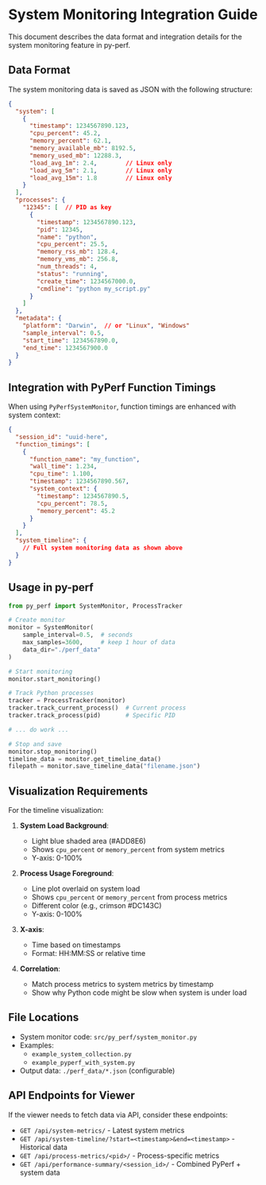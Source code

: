 # System Monitoring Integration Guide

This document describes the data format and integration details for the system monitoring feature in py-perf.

## Data Format

The system monitoring data is saved as JSON with the following structure:

```json
{
  "system": [
    {
      "timestamp": 1234567890.123,
      "cpu_percent": 45.2,
      "memory_percent": 62.1,
      "memory_available_mb": 8192.5,
      "memory_used_mb": 12288.3,
      "load_avg_1m": 2.4,        // Linux only
      "load_avg_5m": 2.1,        // Linux only
      "load_avg_15m": 1.8        // Linux only
    }
  ],
  "processes": {
    "12345": [  // PID as key
      {
        "timestamp": 1234567890.123,
        "pid": 12345,
        "name": "python",
        "cpu_percent": 25.5,
        "memory_rss_mb": 128.4,
        "memory_vms_mb": 256.8,
        "num_threads": 4,
        "status": "running",
        "create_time": 1234567000.0,
        "cmdline": "python my_script.py"
      }
    ]
  },
  "metadata": {
    "platform": "Darwin",  // or "Linux", "Windows"
    "sample_interval": 0.5,
    "start_time": 1234567890.0,
    "end_time": 1234567900.0
  }
}
```

## Integration with PyPerf Function Timings

When using `PyPerfSystemMonitor`, function timings are enhanced with system context:

```json
{
  "session_id": "uuid-here",
  "function_timings": [
    {
      "function_name": "my_function",
      "wall_time": 1.234,
      "cpu_time": 1.100,
      "timestamp": 1234567890.567,
      "system_context": {
        "timestamp": 1234567890.5,
        "cpu_percent": 78.5,
        "memory_percent": 45.2
      }
    }
  ],
  "system_timeline": {
    // Full system monitoring data as shown above
  }
}
```

## Usage in py-perf

```python
from py_perf import SystemMonitor, ProcessTracker

# Create monitor
monitor = SystemMonitor(
    sample_interval=0.5,  # seconds
    max_samples=3600,     # keep 1 hour of data
    data_dir="./perf_data"
)

# Start monitoring
monitor.start_monitoring()

# Track Python processes
tracker = ProcessTracker(monitor)
tracker.track_current_process()  # Current process
tracker.track_process(pid)       # Specific PID

# ... do work ...

# Stop and save
monitor.stop_monitoring()
timeline_data = monitor.get_timeline_data()
filepath = monitor.save_timeline_data("filename.json")
```

## Visualization Requirements

For the timeline visualization:

1. **System Load Background**: 
   - Light blue shaded area (#ADD8E6) 
   - Shows `cpu_percent` or `memory_percent` from system metrics
   - Y-axis: 0-100%

2. **Process Usage Foreground**:
   - Line plot overlaid on system load
   - Shows `cpu_percent` or `memory_percent` from process metrics
   - Different color (e.g., crimson #DC143C)
   - Y-axis: 0-100%

3. **X-axis**: 
   - Time based on timestamps
   - Format: HH:MM:SS or relative time

4. **Correlation**:
   - Match process metrics to system metrics by timestamp
   - Show why Python code might be slow when system is under load

## File Locations

- System monitor code: `src/py_perf/system_monitor.py`
- Examples: 
  - `example_system_collection.py`
  - `example_pyperf_with_system.py`
- Output data: `./perf_data/*.json` (configurable)

## API Endpoints for Viewer

If the viewer needs to fetch data via API, consider these endpoints:

- `GET /api/system-metrics/` - Latest system metrics
- `GET /api/system-timeline/?start=<timestamp>&end=<timestamp>` - Historical data
- `GET /api/process-metrics/<pid>/` - Process-specific metrics
- `GET /api/performance-summary/<session_id>/` - Combined PyPerf + system data